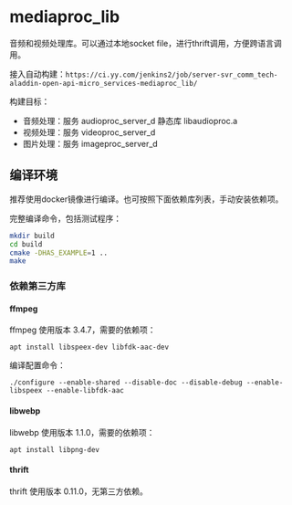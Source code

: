 # mediaproc_lib

音频和视频处理库。可以通过本地socket file，进行thrift调用，方便跨语言调用。

接入自动构建：`https://ci.yy.com/jenkins2/job/server-svr_comm_tech-aladdin-open-api-micro_services-mediaproc_lib/`

构建目标：

- 音频处理：服务 audioproc_server_d 静态库 libaudioproc.a
- 视频处理：服务 videoproc_server_d
- 图片处理：服务 imageproc_server_d

## 编译环境

推荐使用docker镜像进行编译。也可按照下面依赖库列表，手动安装依赖项。

完整编译命令，包括测试程序：

``` bash
mkdir build
cd build
cmake -DHAS_EXAMPLE=1 ..
make
```

### 依赖第三方库

#### ffmpeg

ffmpeg 使用版本 3.4.7，需要的依赖项：

`apt install libspeex-dev libfdk-aac-dev`

编译配置命令：

`./configure --enable-shared --disable-doc --disable-debug --enable-libspeex --enable-libfdk-aac`

#### libwebp

libwebp 使用版本 1.1.0，需要的依赖项：

`apt install libpng-dev`

#### thrift

thrift 使用版本 0.11.0，无第三方依赖。